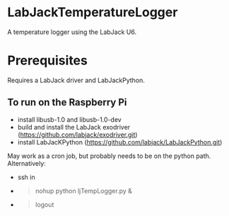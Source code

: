 # LabJackTemperatureLogger
A temperature logger using the LabJack U6.

# Prerequisites
Requires a LabJack driver and LabJackPython.

## To run on the Raspberry Pi
* install libusb-1.0 and libusb-1.0-dev
* build and install the LabJack exodriver (https://github.com/labjack/exodriver.git)
* install LabJacKPython (https://github.com/labjack/LabJackPython.git)

May work as a cron job, but probably needs to be on the python path.
Alternatively:
* ssh in
* > nohup python ljTempLogger.py &
* > logout
